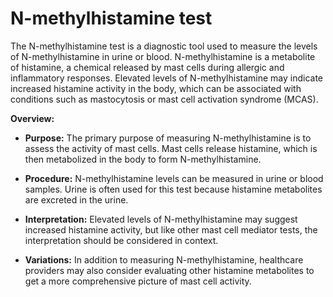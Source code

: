 # N-methylhistamine test

The N-methylhistamine test is a diagnostic tool used to measure the levels of N-methylhistamine in urine or blood. N-methylhistamine is a metabolite of histamine, a chemical released by mast cells during allergic and inflammatory responses. Elevated levels of N-methylhistamine may indicate increased histamine activity in the body, which can be associated with conditions such as mastocytosis or mast cell activation syndrome (MCAS).

**Overview:**

* **Purpose:** The primary purpose of measuring N-methylhistamine is to assess the activity of mast cells. Mast cells release histamine, which is then metabolized in the body to form N-methylhistamine.

* **Procedure:** N-methylhistamine levels can be measured in urine or blood samples. Urine is often used for this test because histamine metabolites are excreted in the urine.

* **Interpretation:** Elevated levels of N-methylhistamine may suggest increased histamine activity, but like other mast cell mediator tests, the interpretation should be considered in context.

* **Variations:** In addition to measuring N-methylhistamine, healthcare providers may also consider evaluating other histamine metabolites to get a more comprehensive picture of mast cell activity.
